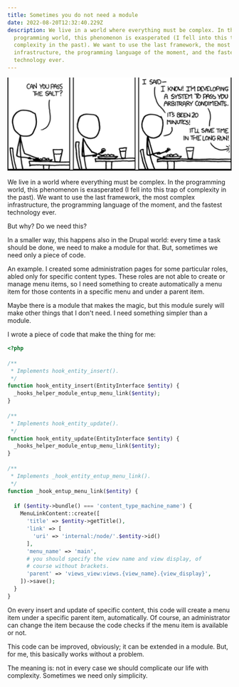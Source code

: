 ```yaml
---
title: Sometimes you do not need a module
date: 2022-08-20T12:32:40.229Z
description: We live in a world where everything must be complex. In the
  programming world, this phenomenon is exasperated (I fell into this trap of
  complexity in the past). We want to use the last framework, the most complex
  infrastructure, the programming language of the moment, and the fastest
  technology ever.
---
```

![I choked: from reddit.com](overeng.jpg "I choked: from reddit.com")

We live in a world where everything must be complex. In the programming world, this phenomenon is exasperated (I fell into this trap of complexity in the past). We want to use the last framework, the most complex infrastructure, the programming language of the moment, and the fastest technology ever.

But why? Do we need this?

In a smaller way, this happens also in the Drupal world: every time a task should be done, we need to make a module for that. But, sometimes we need only a piece of code.

An example. I created some administration pages for some particular roles, abled only for specific content types. These roles are not able to create or manage menu items, so I need something to create automatically a menu item for those contents in a specific menu and under a parent item.

Maybe there is a module that makes the magic, but this module surely will make other things that I don't need. I need something simpler than a module.

I wrote a piece of code that make the thing for me:

```php
<?php

/**
 * Implements hook_entity_insert().
 */
function hook_entity_insert(EntityInterface $entity) {
  _hooks_helper_module_entup_menu_link($entity);
}

/**
 * Implements hook_entity_update().
 */
function hook_entity_update(EntityInterface $entity) {
  _hooks_helper_module_entup_menu_link($entity);
}

/**
 * Implements _hook_entity_entup_menu_link().
 */
function _hook_entup_menu_link($entity) {

  if ($entity->bundle() === 'content_type_machine_name') {
    MenuLinkContent::create([
      'title' => $entity->getTitle(),
      'link' => [
        'uri' => 'internal:/node/'.$entity->id()
      ],
      'menu_name' => 'main',
      # you should specify the view name and view display, of
      # course without brackets.
      'parent' => 'views_view:views.{view_name}.{view_display}',
    ])->save();
  }
}
```

On every insert and update of specific content, this code will create a menu item under a specific parent item, automatically. Of course, an administrator can change the item because the code checks if the menu item is available or not.

This code can be improved, obviously; it can be extended in a module. But, for me, this basically works without a problem.

The meaning is: not in every case we should complicate our life with complexity. Sometimes we need only simplicity.